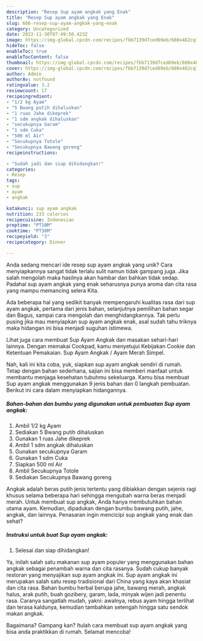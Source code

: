 ```yaml
---
description: "Resep Sup ayam angkak yang Enak"
title: "Resep Sup ayam angkak yang Enak"
slug: 666-resep-sup-ayam-angkak-yang-enak
category: Uncategorized
date: 2022-11-30T07:49:50.423Z
image: https://img-global.cpcdn.com/recipes/fbb7139d7ced69eb/680x482cq70/sup-ayam-angkak-foto-resep-utama.jpg
hideToc: false
enableToc: true
enableTocContent: false
thumbnail: https://img-global.cpcdn.com/recipes/fbb7139d7ced69eb/680x482cq70/sup-ayam-angkak-foto-resep-utama.jpg
cover: https://img-global.cpcdn.com/recipes/fbb7139d7ced69eb/680x482cq70/sup-ayam-angkak-foto-resep-utama.jpg
author: Admin
authorAv: notfound
ratingvalue: 3.2
reviewcount: 17
recipeingredient:
- "1/2 kg Ayam"
- "5 Bwang putih dihaluskan"
- "1 ruas Jahe dikeprek"
- "1 sdm angkak dihaluskan"
- "secukupnya Garam"
- "1 sdm Cuka"
- "500 ml Air"
- "Secukupnya Totole"
- "Secukupnya Bawang goreng"
recipeinstructions:

- "Sudah jadi dan siap dihidangkan!"
categories:
- Resep
tags:
- sup
- ayam
- angkak

katakunci: sup ayam angkak 
nutrition: 233 calories
recipecuisine: Indonesian
preptime: "PT10M"
cooktime: "PT38M"
recipeyield: "3"
recipecategory: Dinner

---
```





Anda sedang mencari ide resep sup ayam angkak yang unik? Cara menyiapkannya sangat tidak terlalu sulit namun tidak gampang juga. Jika salah mengolah maka hasilnya akan hambar dan bahkan tidak sedap. Padahal sup ayam angkak yang enak seharusnya punya aroma dan cita rasa yang mampu memancing selera Kita.





Ada beberapa hal yang sedikit banyak mempengaruhi kualitas rasa dari sup ayam angkak, pertama dari jenis bahan, selanjutnya pemilihan bahan segar dan Bagus, sampai cara mengolah dan menghidangkannya. Tak perlu pusing jika mau menyiapkan sup ayam angkak enak,      asal sudah tahu triknya maka hidangan ini bisa menjadi suguhan istimewa.














Lihat juga cara membuat Sup Ayam Angkak dan masakan sehari-hari lainnya. Dengan memakai Cookpad, kamu menyetujui Kebijakan Cookie dan Ketentuan Pemakaian. Sup Ayam Angkak / Ayam Merah Simpel.






Nah, kali ini kita coba, yuk, siapkan sup ayam angkak sendiri di rumah. Tetap dengan bahan sederhana, sajian ini bisa memberi manfaat untuk membantu menjaga kesehatan tubuhmu sekeluarga. Kamu bisa membuat Sup ayam angkak menggunakan 9 jenis bahan dan 0 langkah pembuatan. Berikut ini cara dalam menyiapkan hidangannya.

<!--inarticleads1-->

##### Bahan-bahan dan bumbu yang digunakan untuk pembuatan Sup ayam angkak:

1. Ambil 1/2 kg Ayam
1. Sediakan 5 Bwang putih dihaluskan
1. Gunakan 1 ruas Jahe dikeprek
1. Ambil 1 sdm angkak dihaluskan
1. Gunakan secukupnya Garam
1. Gunakan 1 sdm Cuka
1. Siapkan 500 ml Air
1. Ambil Secukupnya Totole
1. Sediakan Secukupnya Bawang goreng


Angkak adalah beras putih jenis tertentu yang dibiakkan dengan sejenis ragi khusus selama beberapa hari sehingga mengubah warna beras menjadi merah. Untuk membuat sup angkak, Anda hanya membutuhkan bahan utama ayam. Kemudian, dipadukan dengan bumbu bawang putih, jahe, angkak, dan lainnya. Penasaran ingin mencicipi sup angkak yang enak dan sehat? 

<!--inarticleads2-->

##### Instruksi untuk buat Sup ayam angkak:


1. Selesai dan siap dihidangkan!

Ya, inilah salah satu makanan sup ayam populer yang menggunakan bahan angkak sebagai penambah warna dan cita rasanya. Sudah cukup banyak restoran yang menyajikan sup ayam angkak ini. Sup ayam angkak ini merupakan salah satu resep tradisional dari China yang kaya akan khasiat dan cita rasa. Bahan bumbu herbal berupa jahe, bawang merah, angkak halus, arak putih, buah gozibery, garam, lada, minyak wijen jadi penentu rasa. Caranya sangatlah mudah, yakni: awalnya, rebus ayam hingga terlihat dan terasa kaldunya, kemudian tambahkan setengah hingga satu sendok makan angkak. 

Bagaimana? Gampang kan? Itulah cara membuat sup ayam angkak yang bisa anda praktikkan di rumah. Selamat mencoba!
